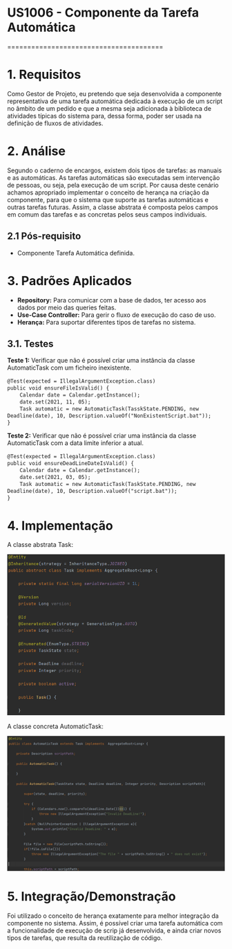 # US1006 - Componente da Tarefa Automática
=======================================


# 1. Requisitos

Como Gestor de Projeto, eu pretendo que seja desenvolvida a componente representativa de uma tarefa 
automática dedicada à execução de um script no âmbito de um pedido e que a mesma seja adicionada à 
biblioteca de atividades típicas do sistema para, dessa forma, poder ser usada na definição de fluxos 
de atividades.

# 2. Análise

Segundo o caderno de encargos, existem dois tipos de tarefas: as manuais e as automáticas. As tarefas 
automáticas são executadas sem intervenção de pessoas, ou seja, pela execução de um script. Por causa 
deste cenário achamos apropriado implementar o conceito de herança na criação da componente, para que o 
sistema que suporte as tarefas automáticas e outras tarefas futuras. Assim, a classe abstrata é composta pelos
campos em comum das tarefas e as concretas pelos seus campos individuais.

## 2.1 Pós-requisito

* Componente Tarefa Automática definida.

# 3. Padrões Aplicados

* **Repository:** Para comunicar com a base de dados, ter acesso aos dados
  por meio das queries feitas.
* **Use-Case Controller:** Para gerir o fluxo de execução do caso de uso.
* **Herança:** Para suportar diferentes tipos de tarefas no sistema.

## 3.1. Testes

**Teste 1:** Verificar que não é possível criar uma instância da classe AutomaticTask com um ficheiro
inexistente.

	@Test(expected = IllegalArgumentException.class)
    public void ensureFileIsValid() {
        Calendar date = Calendar.getInstance();
        date.set(2021, 11, 05);
        Task automatic = new AutomaticTask(TasskState.PENDING, new Deadline(date), 10, Description.valueOf("NonExistentScript.bat"));
    }

**Teste 2:** Verificar que não é possível criar uma instância da classe AutomaticTask com a data limite
inferior a atual.

	@Test(expected = IllegalArgumentException.class)
    public void ensureDeadLineDateIsValid() {
        Calendar date = Calendar.getInstance();
        date.set(2021, 03, 05);
        Task automatic = new AutomaticTask(TaskState.PENDING, new Deadline(date), 10, Description.valueOf("script.bat"));
	}

# 4. Implementação

A classe abstrata Task:

![Task.PNG](Task.PNG)


A classe concreta AutomaticTask:

![AutomaticTask.PNG](AutomaticTask.PNG)


# 5. Integração/Demonstração

Foi utilizado o conceito de herança exatamente para melhor integração da componente no sistema. 
Assim, é possível criar uma tarefa automática com a funcionalidade de execução de scrip já desenvolvida,
e ainda criar novos tipos de tarefas, que resulta da reutilização de código.


